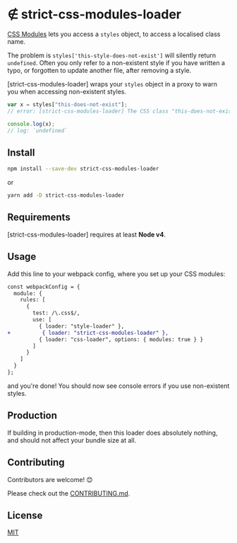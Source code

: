 # ∉ strict-css-modules-loader

[CSS Modules](https://github.com/css-modules/css-modules) lets you access a `styles` object, to access a localised class name.

The problem is `styles['this-style-does-not-exist']` will silently return `undefined`. Often you only refer to a non-existent style if you have written a typo, or forgotten to update another file, after removing a style.

[strict-css-modules-loader] wraps your `styles` object in a proxy to warn you when accessing non-existent styles.

```javascript
var x = styles["this-does-not-exist"];
// error: [strict-css-modules-loader] The CSS class "this-does-not-exist" does not exist in /path/my-css.css!

console.log(x);
// log: `undefined`
```

## Install

```bash
npm install --save-dev strict-css-modules-loader
```

or

```bash
yarn add -D strict-css-modules-loader
```

## Requirements

[strict-css-modules-loader] requires at least **Node v4**.

## Usage

Add this line to your webpack config, where you set up your CSS modules:

```diff
const webpackConfig = {
  module: {
    rules: [
      {
        test: /\.css$/,
        use: [
          { loader: "style-loader" },
+          { loader: "strict-css-modules-loader" },
          { loader: "css-loader", options: { modules: true } }
        ]
      }
    ]
  }
};
```

and you're done! You should now see console errors if you use non-existent styles.

## Production

If building in production-mode, then this loader does absolutely nothing, and should not affect your bundle size at all.

## Contributing

Contributors are welcome! 😊

Please check out the [CONTRIBUTING.md](./CONTRIBUTING.md).

## License

[MIT](/LICENSE)
